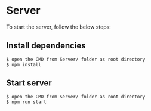 # Server
To start the server, follow the below steps:

## Install dependencies
```
$ open the CMD from Server/ folder as root directory
$ npm install
```
## Start server
```
$ open the CMD from Server/ folder as root directory
$ npm run start
```
